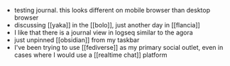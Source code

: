 - testing journal. this looks different on mobile browser than desktop browser
- discussing [[yaka]] in the [[bolo]], just another day in [[flancia]]
- I like that there is a journal view in logseq similar to the agora
- just unpinned [[obsidian]] from my taskbar
- I've been trying to use [[fediverse]] as my primary social outlet, even in cases where I would use a [[realtime chat]] platform